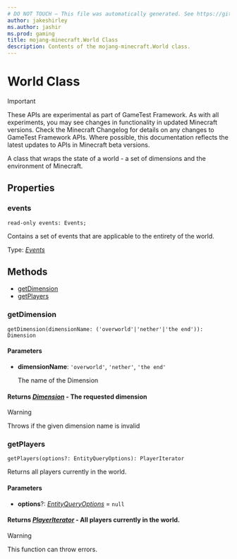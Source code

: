```yaml
---
# DO NOT TOUCH — This file was automatically generated. See https://github.com/Mojang/MinecraftScriptingApiDocsGenerator to modify descriptions, examples, etc.
author: jakeshirley
ms.author: jashir
ms.prod: gaming
title: mojang-minecraft.World Class
description: Contents of the mojang-minecraft.World class.
---
```

# World Class
>[!IMPORTANT]
>These APIs are experimental as part of GameTest Framework. As with all experiments, you may see changes in functionality in updated Minecraft versions. Check the Minecraft Changelog for details on any changes to GameTest Framework APIs. Where possible, this documentation reflects the latest updates to APIs in Minecraft beta versions.

A class that wraps the state of a world - a set of dimensions and the environment of Minecraft.

## Properties
### **events**
`read-only events: Events;`

Contains a set of events that are applicable to the entirety of the world.

Type: [*Events*](Events.md)



## Methods
- [getDimension](#getdimension)
- [getPlayers](#getplayers)
  
### **getDimension**
`
getDimension(dimensionName: ('overworld'|'nether'|'the end')): Dimension
`

#### **Parameters**
- **dimensionName**: `'overworld'`, `'nether'`, `'the end'`
  
  The name of the Dimension

#### **Returns** [*Dimension*](Dimension.md) - The requested dimension

> [!WARNING]
> Throws if the given dimension name is invalid

### **getPlayers**
`
getPlayers(options?: EntityQueryOptions): PlayerIterator
`

Returns all players currently in the world.
#### **Parameters**
- **options**?: [*EntityQueryOptions*](EntityQueryOptions.md) = `null`

#### **Returns** [*PlayerIterator*](PlayerIterator.md) - All players currently in the world.

> [!WARNING]
> This function can throw errors.


